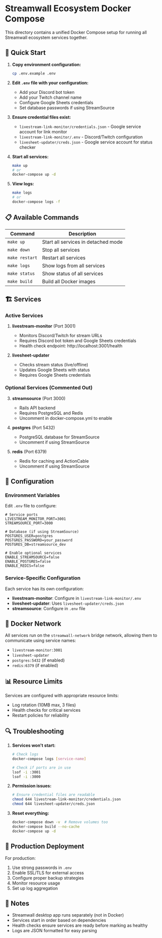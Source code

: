 # Streamwall Ecosystem Docker Compose

This directory contains a unified Docker Compose setup for running all Streamwall ecosystem services together.

## 🚀 Quick Start

1. **Copy environment configuration:**
   ```bash
   cp .env.example .env
   ```

2. **Edit `.env` file with your configuration:**
   - Add your Discord bot token
   - Add your Twitch channel name
   - Configure Google Sheets credentials
   - Set database passwords if using StreamSource

3. **Ensure credential files exist:**
   - `livestream-link-monitor/credentials.json` - Google service account for link monitor
   - `livestream-link-monitor/.env` - Discord/Twitch configuration
   - `livesheet-updater/creds.json` - Google service account for status checker

4. **Start all services:**
   ```bash
   make up
   # or
   docker-compose up -d
   ```

5. **View logs:**
   ```bash
   make logs
   # or
   docker-compose logs -f
   ```

## 📋 Available Commands

| Command | Description |
|---------|-------------|
| `make up` | Start all services in detached mode |
| `make down` | Stop all services |
| `make restart` | Restart all services |
| `make logs` | Show logs from all services |
| `make status` | Show status of all services |
| `make build` | Build all Docker images |

## 🏗️ Services

### Active Services

1. **livestream-monitor** (Port 3001)
   - Monitors Discord/Twitch for stream URLs
   - Requires Discord bot token and Google Sheets credentials
   - Health check endpoint: http://localhost:3001/health

2. **livesheet-updater**
   - Checks stream status (live/offline)
   - Updates Google Sheets with status
   - Requires Google Sheets credentials

### Optional Services (Commented Out)

3. **streamsource** (Port 3000)
   - Rails API backend
   - Requires PostgreSQL and Redis
   - Uncomment in docker-compose.yml to enable

4. **postgres** (Port 5432)
   - PostgreSQL database for StreamSource
   - Uncomment if using StreamSource

5. **redis** (Port 6379)
   - Redis for caching and ActionCable
   - Uncomment if using StreamSource

## 🔧 Configuration

### Environment Variables

Edit `.env` file to configure:

```env
# Service ports
LIVESTREAM_MONITOR_PORT=3001
STREAMSOURCE_PORT=3000

# Database (if using StreamSource)
POSTGRES_USER=postgres
POSTGRES_PASSWORD=your_password
POSTGRES_DB=streamsource_dev

# Enable optional services
ENABLE_STREAMSOURCE=false
ENABLE_POSTGRES=false
ENABLE_REDIS=false
```

### Service-Specific Configuration

Each service has its own configuration:

- **livestream-monitor**: Configure in `livestream-link-monitor/.env`
- **livesheet-updater**: Uses `livesheet-updater/creds.json`
- **streamsource**: Configure in `.env` file

## 🐳 Docker Network

All services run on the `streamwall-network` bridge network, allowing them to communicate using service names:

- `livestream-monitor:3001`
- `livesheet-updater`
- `postgres:5432` (if enabled)
- `redis:6379` (if enabled)

## 📊 Resource Limits

Services are configured with appropriate resource limits:
- Log rotation (10MB max, 3 files)
- Health checks for critical services
- Restart policies for reliability

## 🔍 Troubleshooting

1. **Services won't start:**
   ```bash
   # Check logs
   docker-compose logs [service-name]
   
   # Check if ports are in use
   lsof -i :3001
   lsof -i :3000
   ```

2. **Permission issues:**
   ```bash
   # Ensure credential files are readable
   chmod 644 livestream-link-monitor/credentials.json
   chmod 644 livesheet-updater/creds.json
   ```

3. **Reset everything:**
   ```bash
   docker-compose down -v  # Remove volumes too
   docker-compose build --no-cache
   docker-compose up -d
   ```

## 🚀 Production Deployment

For production:

1. Use strong passwords in `.env`
2. Enable SSL/TLS for external access
3. Configure proper backup strategies
4. Monitor resource usage
5. Set up log aggregation

## 📝 Notes

- Streamwall desktop app runs separately (not in Docker)
- Services start in order based on dependencies
- Health checks ensure services are ready before marking as healthy
- Logs are JSON formatted for easy parsing